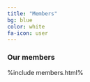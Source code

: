 ```yaml
---
title: "Members"
bg: blue
color: white
fa-icon: user
---
```


### Our members

%include members.html%
